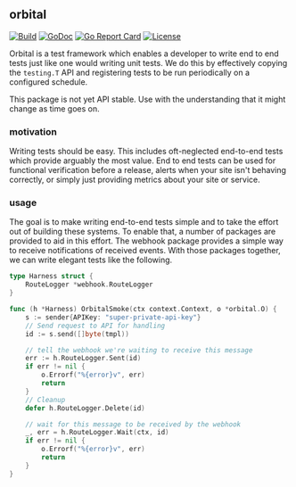 orbital
-------

[![Build](https://circleci.com/gh/segmentio/orbital.svg?style=shield&circle-token=d06625b898a4090cd613386530e9296a286b6c2b)](https://circleci.com/gh/segmentio/orbital)
[![GoDoc](https://godoc.org/github.com/segmentio/orbital?status.svg)](https://godoc.org/github.com/segmentio/orbital)
[![Go Report Card](https://goreportcard.com/badge/github.com/segmentio/orbital#)](https://goreportcard.com/report/github.com/segmentio/orbital)
[![License](https://img.shields.io/badge/license-MIT-5B74AD.svg)](https://github.com/segmentio/orbital/blob/master/LICENSE)

Orbital is a test framework which enables a developer to write end to end tests
just like one would writing unit tests.  We do this by effectively copying the
`testing.T` API and registering tests to be run periodically on a configured
schedule.

This package is not yet API stable.  Use with the understanding that it might
change as time goes on.

### motivation

Writing tests should be easy.  This includes oft-neglected end-to-end tests
which provide arguably the most value.  End to end tests can be used for
functional verification before a release, alerts when your site isn't behaving
correctly, or simply just providing metrics about your site or service.

### usage

The goal is to make writing end-to-end tests simple and to take the effort out
of building these systems.  To enable that, a number of packages are provided
to aid in this effort.  The webhook package provides a simple way to receive
notifications of received events.  With those packages together, we can write
elegant tests like the following.


```go
type Harness struct {
	RouteLogger *webhook.RouteLogger
}

func (h *Harness) OrbitalSmoke(ctx context.Context, o *orbital.O) {
	s := sender{APIKey: "super-private-api-key"}
	// Send request to API for handling
	id := s.send([]byte(tmpl))

	// tell the webhook we're waiting to receive this message
	err := h.RouteLogger.Sent(id)
	if err != nil {
		o.Errorf("%{error}v", err)
		return
	}
	// Cleanup
	defer h.RouteLogger.Delete(id)

	// wait for this message to be received by the webhook
	_, err = h.RouteLogger.Wait(ctx, id)
	if err != nil {
		o.Errorf("%{error}v", err)
		return
	}
}
```
